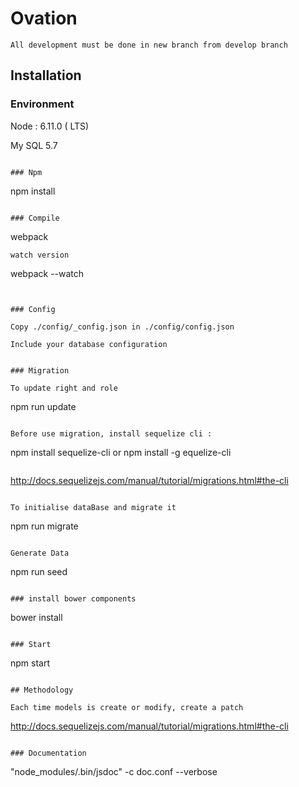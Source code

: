 # Ovation

```
All development must be done in new branch from develop branch
```

## Installation

### Environment

Node : 6.11.0 ( LTS)

My SQL 5.7

```

### Npm

```
npm install
```

### Compile

```
webpack
```
watch version 
```
webpack --watch
```


### Config

Copy ./config/_config.json in ./config/config.json

Include your database configuration


### Migration

To update right and role
```
npm run update
```

Before use migration, install sequelize cli : 

```
npm install sequelize-cli
or
npm install  -g equelize-cli

```

```
http://docs.sequelizejs.com/manual/tutorial/migrations.html#the-cli
```

To initialise dataBase and migrate it
```
npm run migrate
```

Generate Data
```
npm run seed
```

### install bower components

```
bower install
```

### Start

```
npm start
```

## Methodology

Each time models is create or modify, create a patch 
```
http://docs.sequelizejs.com/manual/tutorial/migrations.html#the-cli
```

### Documentation
```
"node_modules/.bin/jsdoc" -c doc.conf --verbose
```

